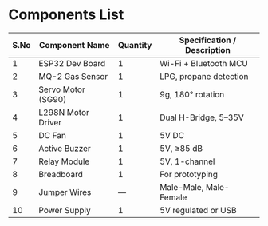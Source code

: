 
# Components List

| S.No | Component Name       | Quantity | Specification / Description |
|------|----------------------|----------|-----------------------------|
| 1    | ESP32 Dev Board      | 1        | Wi-Fi + Bluetooth MCU       |
| 2    | MQ-2 Gas Sensor      | 1        | LPG, propane detection      |
| 3    | Servo Motor (SG90)   | 1        | 9g, 180° rotation           |
| 4    | L298N Motor Driver   | 1        | Dual H-Bridge, 5–35V        |
| 5    | DC Fan               | 1        | 5V DC                       |
| 6    | Active Buzzer        | 1        | 5V, ≥85 dB                  |
| 7    | Relay Module         | 1        | 5V, 1-channel               |
| 8    | Breadboard           | 1        | For prototyping             |
| 9    | Jumper Wires         | —        | Male-Male, Male-Female      |
| 10   | Power Supply         | 1        | 5V regulated or USB         |
